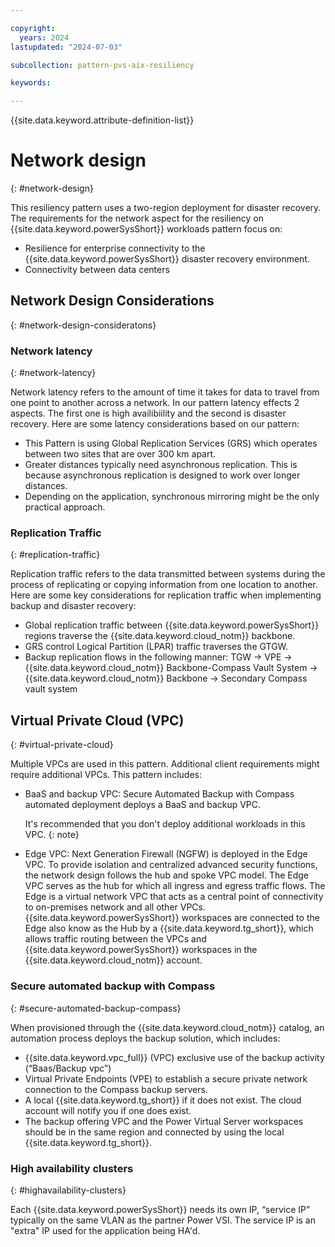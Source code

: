```yaml
---

copyright:
  years: 2024
lastupdated: "2024-07-03"

subcollection: pattern-pvs-aix-resiliency

keywords:

---
```


{{site.data.keyword.attribute-definition-list}}

# Network design
{: #network-design}

This resiliency pattern uses a two-region deployment for disaster recovery. The requirements for the network aspect for the resiliency on {{site.data.keyword.powerSysShort}} workloads pattern focus on:

- Resilience for enterprise connectivity to the {{site.data.keyword.powerSysShort}} disaster recovery environment.
- Connectivity between data centers

## Network Design Considerations
{: #network-design-consideratons}

### Network latency
{: #network-latency}

Network latency refers to the amount of time it takes for data to travel from one point to another across a network. In our pattern latency effects 2 aspects. The first one is high availibiility and the second is disaster recovery. Here are some latency considerations based on our pattern:

- This Pattern is using Global Replication Services (GRS) which operates between two sites that are over 300 km apart. 
- Greater distances typically need asynchronous replication. This is because asynchronous replication is designed to work over longer distances. 
- Depending on the application, synchronous mirroring might be the only practical approach.

### Replication Traffic
{: #replication-traffic}

Replication traffic refers to the data transmitted between systems during the process of replicating or copying information from one location to another. Here are some key considerations for replication traffic when implementing backup and disaster recovery:

- Global replication traffic between {{site.data.keyword.powerSysShort}} regions traverse the {{site.data.keyword.cloud_notm}} backbone.
- GRS control Logical Partition (LPAR) traffic traverses the GTGW.
- Backup replication flows in the following manner: TGW -> VPE -> {{site.data.keyword.cloud_notm}} Backbone-Compass Vault System -> {{site.data.keyword.cloud_notm}} Backbone -> Secondary Compass vault system

## Virtual Private Cloud (VPC)
{: #virtual-private-cloud}

Multiple VPCs are used in this pattern. Additional client requirements might require additional VPCs. This pattern includes:

- BaaS and backup VPC: Secure Automated Backup with Compass automated deployment deploys a BaaS and backup VPC. 

    It's recommended that you don't deploy additional workloads in this VPC.
    {: note}

- Edge VPC: Next Generation Firewall (NGFW) is deployed in the Edge VPC. To provide isolation and centralized advanced security functions, the network design follows the hub and spoke VPC model. The Edge VPC serves as the hub for which all ingress and egress traffic flows. The Edge is a virtual network VPC that acts as a central point of connectivity to on-premises network and all other VPCs. {{site.data.keyword.powerSysShort}} workspaces are connected to the Edge also know as the Hub by a {{site.data.keyword.tg_short}}, which allows traffic routing between the VPCs and {{site.data.keyword.powerSysShort}} workspaces in the {{site.data.keyword.cloud_notm}} account.

### Secure automated backup with Compass
{: #secure-automated-backup-compass}

When provisioned through the {{site.data.keyword.cloud_notm}} catalog, an automation process deploys the backup solution, which includes:

- {{site.data.keyword.vpc_full}} (VPC) exclusive use of the backup activity (“Baas/Backup vpc”)
- Virtual Private Endpoints (VPE) to establish a secure private network connection to the Compass backup servers.
- A local {{site.data.keyword.tg_short}} if it does not exist. The cloud account will notify you if one does exist. 
- The backup offering VPC and the Power Virtual Server workspaces should be in the same region and connected by using the local {{site.data.keyword.tg_short}}.

### High availability clusters
{: #highavailability-clusters}

Each {{site.data.keyword.powerSysShort}} needs its own IP, “service IP” typically on the same VLAN as the partner Power VSI. The service IP is an "extra" IP used for the application being HA'd.
